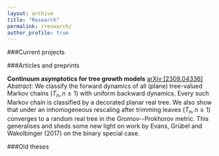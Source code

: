 ```yaml
---
layout: archive
title: "Research"
permalink: /research/
author_profile: true
---
```


###Current projects

###Articles and preprints

**Continuum asymptotics for tree growth models** <a href="https://arxiv.org/abs/2309.04336">arXiv [2309.04336]</a>
*Abstract:* We classify the forward dynamics of all (plane) tree-valued Markov chains $(T_n,n\geq 1)$ with uniform backward dynamics. Every such Markov chain is classified by a decorated planar real tree. We also show that under an inhomogeneous rescaling after trimming leaves $(T_n,n\geq 1)$ converges to a random real tree in the Gromov--Prokhorov metric. This generalises and sheds some new light on work by Evans, Grübel and Wakolbinger (2017) on the binary special case.

###Old theses 